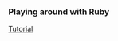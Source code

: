 ### Playing around with Ruby

[Tutorial](https://www.youtube.com/watch?time_continue=1&v=Dji9ALCgfpM)